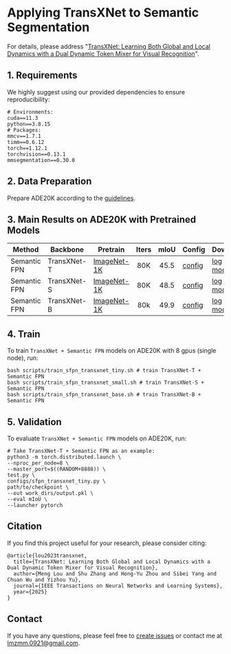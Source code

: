 # Applying TransXNet to Semantic Segmentation

For details, please address "[TransXNet: Learning Both Global and Local Dynamics with a Dual Dynamic Token Mixer for Visual Recognition](https://arxiv.org/abs/2310.19380)". 

## 1. Requirements

We highly suggest using our provided dependencies to ensure reproducibility:   
```
# Environments:
cuda==11.3
python==3.8.15
# Packages:
mmcv==1.7.1
timm==0.6.12
torch==1.12.1
torchvision==0.13.1
mmsegmentation==0.30.0
```

## 2. Data Preparation

Prepare ADE20K according to the [guidelines](https://github.com/open-mmlab/mmsegmentation/blob/main/docs/en/user_guides/2_dataset_prepare.md).


## 3. Main Results on ADE20K with Pretrained Models

| Method | Backbone | Pretrain | Iters | mIoU | Config | Download |
| --- | --- | --- |:---:|:---:| --- | --- |
| Semantic FPN | TransXNet-T   | [ImageNet-1K](https://github.com/LMMMEng/TransXNet/releases/download/v1.0/transx-t.pth.tar) |  80K  |     45.5    | [config](configs/sfpn_transxnet_tiny.py) | [log](https://github.com/LMMMEng/TransXNet/releases/download/v1.0/sfpn_transxnet_tiny_log.json) & [model](https://github.com/LMMMEng/TransXNet/releases/download/v1.0/sfpn_transxnet_tiny.pth) |
| Semantic FPN | TransXNet-S  | [ImageNet-1K](https://github.com/LMMMEng/TransXNet/releases/download/v1.0/transx-s.pth.tar) |  80K  |     48.5    | [config](configs/sfpn_transxnet_small.py) | [log](https://github.com/LMMMEng/TransXNet/releases/download/v1.0/sfpn_transxnet_small_log.json) & [model](https://github.com/LMMMEng/TransXNet/releases/download/v1.0/sfpn_transxnet_small.pth) |
| Semantic FPN | TransXNet-B | [ImageNet-1K](https://github.com/LMMMEng/TransXNet/releases/download/v1.0/transx-b.pth.tar) |  80k  |     49.9    | [config](configs/sfpn_transxnet_base.py) | [log](https://github.com/LMMMEng/TransXNet/releases/download/v1.0/sfpn_transxnet_base_log.json) & [model](https://github.com/LMMMEng/TransXNet/releases/download/v1.0/sfpn_transxnet_base.pth) |


## 4. Train
To train ``TransXNet + Semantic FPN`` models on ADE20K with 8 gpus (single node), run:
```
bash scripts/train_sfpn_transxnet_tiny.sh # train TransXNet-T + Semantic FPN
bash scripts/train_sfpn_transxnet_small.sh # train TransXNet-S + Semantic FPN
bash scripts/train_sfpn_transxnet_base.sh # train TransXNet-B + Semantic FPN
```

## 5. Validation
To evaluate ``TransXNet + Semantic FPN`` models on ADE20K, run:
```
# Take TransXNet-T + Semantic FPN as an example:
python3 -m torch.distributed.launch \
--nproc_per_node=8 \
--master_port=$((RANDOM+8888)) \
test.py \
configs/sfpn_transxnet_tiny.py \
path/to/checkpoint \
--out work_dirs/output.pkl \
--eval mIoU \
--launcher pytorch
```

## Citation
If you find this project useful for your research, please consider citing:
```
@article{lou2023transxnet,
  title={TransXNet: Learning Both Global and Local Dynamics with a Dual Dynamic Token Mixer for Visual Recognition},
  author={Meng Lou and Shu Zhang and Hong-Yu Zhou and Sibei Yang and Chuan Wu and Yizhou Yu},
  journal={IEEE Transactions on Neural Networks and Learning Systems},
  year={2025}
}
```

## Contact
If you have any questions, please feel free to [create issues](https://github.com/LMMMEng/TransXNet/issues) or contact me at lmzmm.0921@gmail.com.
